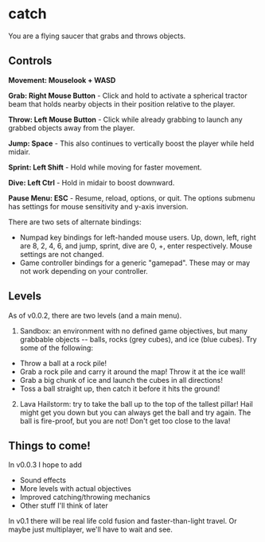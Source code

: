 # catch
You are a flying saucer that grabs and throws objects.


## Controls
**Movement: Mouselook + WASD**

**Grab: Right Mouse Button** - Click and hold to activate a spherical tractor beam that holds nearby objects in their position relative to the player.

**Throw: Left Mouse Button** - Click while already grabbing to launch any grabbed objects away from the player.

**Jump: Space** - This also continues to vertically boost the player while held midair.

**Sprint: Left Shift** - Hold while moving for faster movement.

**Dive: Left Ctrl** - Hold in midair to boost downward.

**Pause Menu: ESC** - Resume, reload, options, or quit. The options submenu has settings for mouse sensitivity and y-axis inversion.

There are two sets of alternate bindings:
- Numpad key bindings for left-handed mouse users. Up, down, left, right are 8, 2, 4, 6, and jump, sprint, dive are 0, +, enter respectively. Mouse settings are not changed.
- Game controller bindings for a generic "gamepad". These may or may not work depending on your controller.


## Levels
As of v0.0.2, there are two levels (and a main menu).

1. Sandbox: an environment with no defined game objectives, but many grabbable objects -- balls, rocks (grey cubes), and ice (blue cubes). Try some of the following:
- Throw a ball at a rock pile! 
- Grab a rock pile and carry it around the map! Throw it at the ice wall! 
- Grab a big chunk of ice and launch the cubes in all directions!
- Toss a ball straight up, then catch it before it hits the ground!

2. Lava Hailstorm: try to take the ball up to the top of the tallest pillar! Hail might get you down but you can always get the ball and try again. The ball is fire-proof, but you are not! Don't get too close to the lava!


## Things to come!
In v0.0.3 I hope to add
- Sound effects
- More levels with actual objectives
- Improved catching/throwing mechanics
- Other stuff I'll think of later

In v0.1 there will be real life cold fusion and faster-than-light travel. Or maybe just multiplayer, we'll have to wait and see.

